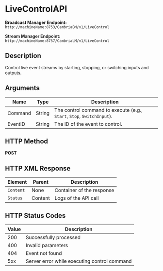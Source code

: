 # LiveControlAPI

**Broadcast Manager Endpoint:**  
`http://machineName:8753/CambriaBM/v1/LiveControl`

**Stream Manager Endpoint:**  
`http://machineName:8757/CambriaLM/v1/LiveControl`

## Description
Control live event streams by starting, stopping, or switching inputs and outputs.

## Arguments

| Name      | Type   | Description                                          |
|-----------|--------|------------------------------------------------------|
| Command   | String | The control command to execute (e.g., `Start`, `Stop`, `SwitchInput`). |
| EventID   | String | The ID of the event to control.                     |

## HTTP Method
**POST**

## HTTP XML Response

| Element       | Parent   | Description                                    |
|---------------|----------|------------------------------------------------|
| `Content`     | None     | Container of the response                     |
| `Status`      | Content  | Logs of the API call                          |

## HTTP Status Codes

| Value | Description                                            |
|-------|--------------------------------------------------------|
| 200   | Successfully processed                                 |
| 400   | Invalid parameters                                     |
| 404   | Event not found                                        |
| 5xx   | Server error while executing control command           |
